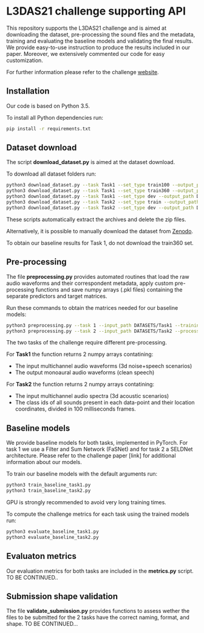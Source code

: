 # L3DAS21 challenge supporting API
This repository supports the L3DAS21 challenge and is aimed at downloading the dataset, pre-processing the sound files and the metadata, training and evaluating the baseline models and validating the final results.
We provide easy-to-use instruction to produce the results included in our paper.
Moreover, we extensively commented our code for easy customization.

For further information please refer to the challenge [website](https://www.l3das.com/mlsp2021/index.html).



## Installation
Our code is based on Python 3.5.

To install all Python dependencies run:
```bash
pip install -r requirements.txt
```
## Dataset download
The script **download_dataset.py** is aimed at the dataset download.

To download all dataset folders run:
```bash
python3 download_dataset.py --task Task1 --set_type train100 --output_path DATASETS/Task1
python3 download_dataset.py --task Task1 --set_type train360 --output_path DATASETS/Task1
python3 download_dataset.py --task Task1 --set_type dev --output_path DATASETS/Task1
python3 download_dataset.py --task Task2 --set_type train --output_path DATASETS/Task2
python3 download_dataset.py --task Task2 --set_type dev --output_path DATASETS/Task2
```
These scripts automatically extract the archives and delete the zip files.

Alternatively, it is possible to manually download the dataset from [Zenodo](https://doi.org/10.5281/zenodo.4642005).

To obtain our baseline results for Task 1, do not download the train360 set. 


## Pre-processing
The file **preprocessing.py** provides automated routines that load the raw audio waveforms and their correspondent metadata, apply custom pre-processing functions and save numpy arrays (.pkl files) containing the separate predictors and target matrices.

Run these commands to obtain the matrices needed for our baseline models:
```bash
python3 preprocessing.py --task 1 --input_path DATASETS/Task1 --training_set train100 --processsing_type waveform --num_mics 1 --segmentation_len 2
python3 preprocessing.py --task 2 --input_path DATASETS/Task2 --processsing_type stft --num_mics 1 --frame_len 100
```
The two tasks of the challenge require different pre-processing.

For **Task1** the function returns 2 numpy arrays contatining:
* The input multichannel audio waveforms (3d noise+speech scenarios)
* The output monoaural audio waveforms (clean speech)

For **Task2** the function returns 2 numpy arrays contatining:
* The input multichannel audio spectra (3d acoustic scenarios)
* The class ids of all sounds present in each data-point and their location coordinates, divided in 100 milliseconds frames.



## Baseline models
We provide baseline models for both tasks, implemented in PyTorch. For task 1 we use a Filter and Sum Network (FaSNet) and for task 2 a SELDNet architecture. Please refer to the challenge paper [link] for additional information about our models.

To train our baseline models with the default arguments run:
```bash
python3 train_baseline_task1.py
python3 train_baseline_task2.py
```

GPU is strongly recommended to avoid very long training times.

To compute the challenge metrics for each task using the trained models run:
```bash
python3 evaluate_baseline_task1.py
python3 evaluate_baseline_task2.py
```
## Evaluaton metrics
Our evaluation metrics for both tasks are included in the **metrics.py** script.
TO BE CONTINUED..

## Submission shape validation
The file **validate_submission.py** provides functions to assess wether the files to be submitted for the 2 tasks have the correct naming, format, and shape.
TO BE CONTINUED... 


